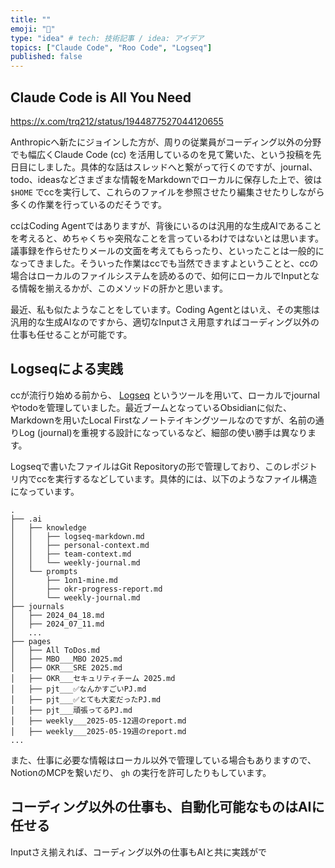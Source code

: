 ```yaml
---
title: ""
emoji: "🧩"
type: "idea" # tech: 技術記事 / idea: アイデア
topics: ["Claude Code", "Roo Code", "Logseq"]
published: false
---
```


## Claude Code is All You Need

https://x.com/trq212/status/1944877527044120655

Anthropicへ新たにジョインした方が、周りの従業員がコーディング以外の分野でも幅広くClaude Code (cc) を活用しているのを見て驚いた、という投稿を先日目にしました。具体的な話はスレッドへと繋がって行くのですが、journal、todo、ideasなどさまざまな情報をMarkdownでローカルに保存した上で、彼は `$HOME` でccを実行して、これらのファイルを参照させたり編集させたりしながら多くの作業を行っているのだそうです。

ccはCoding Agentではありますが、背後にいるのは汎用的な生成AIであることを考えると、めちゃくちゃ突飛なことを言っているわけではないとは思います。議事録を作らせたりメールの文面を考えてもらったり、といったことは一般的になってきました。そういった作業はccでも当然できますよということと、ccの場合はローカルのファイルシステムを読めるので、如何にローカルでInputとなる情報を揃えるかが、このメソッドの肝かと思います。

最近、私も似たようなことをしています。Coding Agentとはいえ、その実態は汎用的な生成AIなのですから、適切なInputさえ用意すればコーディング以外の仕事も任せることが可能です。

## Logseqによる実践

ccが流行り始める前から、 [Logseq](https://logseq.com/) というツールを用いて、ローカルでjournalやtodoを管理していました。最近ブームとなっているObsidianに似た、Markdownを用いたLocal Firstなノートテイキングツールなのですが、名前の通りLog (journal)を重視する設計になっているなど、細部の使い勝手は異なります。

Logseqで書いたファイルはGit Repositoryの形で管理しており、このレポジトリ内でccを実行するなどしています。具体的には、以下のようなファイル構造になっています。

```
.
├── .ai
│   ├── knowledge
│   │   ├── logseq-markdown.md
│   │   ├── personal-context.md
│   │   ├── team-context.md
│   │   └── weekly-journal.md
│   └── prompts
│       ├── 1on1-mine.md
│       ├── okr-progress-report.md
│       └── weekly-journal.md
├── journals
│   ├── 2024_04_18.md
│   ├── 2024_07_11.md
│   ...
├── pages
│   ├── All ToDos.md
│   ├── MBO___MBO 2025.md
│   ├── OKR___SRE 2025.md
│   ├── OKR___セキュリティチーム 2025.md
│   ├── pjt___✅なんかすごいPJ.md
│   ├── pjt___✅とても大変だったPJ.md
│   ├── pjt___頑張ってるPJ.md
│   ├── weekly___2025-05-12週のreport.md
│   ├── weekly___2025-05-19週のreport.md
...
```

また、仕事に必要な情報はローカル以外で管理している場合もありますので、NotionのMCPを繋いだり、 `gh` の実行を許可したりもしています。

## コーディング以外の仕事も、自動化可能なものはAIに任せる

Inputさえ揃えれば、コーディング以外の仕事もAIと共に実践がで

